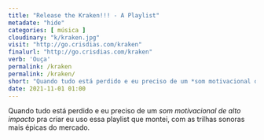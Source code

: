 ```yaml
---
title: "Release the Kraken!!! - A Playlist" 
metadate: "hide"
categories: [ música ]
cloudinary: "k/kraken.jpg"
visit: "http://go.crisdias.com/kraken"
finalurl: "http://go.crisdias.com/kraken"
verb: 'Ouça'
permalink: /kraken
permalink: /kraken/
short: "Quando tudo está perdido e eu preciso de um *som motivacional de alto impacto* pra criar eu uso essa playlist que montei, com as trilhas sonoras mais épicas do mercado."
date: 2021-11-01 01:00
---
```


Quando tudo está perdido e eu preciso de um *som motivacional de alto impacto* pra criar eu uso essa playlist que montei, com as trilhas sonoras mais épicas do mercado.